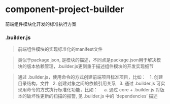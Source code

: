 # component-project-builder
前端组件模块化开发的标准执行方案

### .builder.js
> 前端组件模块的实现标准化的manifest文件

> 类似于package.json, 是模块的描述，不同点是package.json用于解决模块的版本依赖管理，.builder.js更侧重于描述组件模块的开发实现细节

> 通过 .builder.js，使用命令的方式创建前端项目标准项目，比如：
>   1. 创建目录结构，文件
>   2. 创建对象之间的依赖引用关系
>   3. 通过 .builder.js 可实现用命令的方式执行标准化功能，比如：
>      a. 通过 core + .builder.js 对版本的破坏性更新的扫描的报警, 见 .builder.js 中的 ‘dependencies’ 描述
